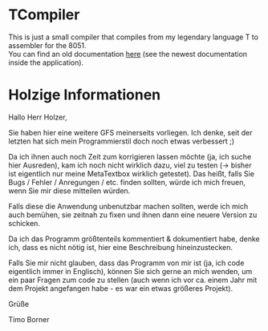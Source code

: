 <h1>TCompiler</h1>
This is just a small compiler that compiles from my legendary language T to assembler for the 8051.<br>
You can find an old documentation <a href="https://metacolon.github.io/TCompiler/">here</a> (see the newest documentation inside the application).

<h1>Holzige Informationen</h1>

Hallo Herr Holzer,


Sie haben hier eine weitere GFS meinerseits vorliegen. 
Ich denke, seit der letzten hat sich mein Programmierstil doch noch etwas verbessert ;)

Da ich ihnen auch noch Zeit zum korrigieren lassen möchte
(ja, ich suche hier Ausreden), kam ich noch nicht wirklich dazu, viel zu testen
(-> bisher ist eigentlich nur meine MetaTextbox wirklich getestet).
Das heißt, falls Sie Bugs / Fehler / Anregungen / etc. finden sollten, würde ich mich freuen,
wenn Sie mir diese mitteilen würden.

Falls diese die Anwendung unbenutzbar machen sollten, werde ich mich auch bemühen,
sie zeitnah zu fixen und ihnen dann eine neuere Version zu schicken.

Da ich das Programm größtenteils kommentiert & dokumentiert habe, denke ich,
dass es nicht nötig ist, hier eine Beschreibung hineinzustecken.

Falls Sie mir nicht glauben, dass das Programm von mir ist
(ja, ich code eigentlich immer in Englisch), können Sie sich gerne an mich wenden,
um ein paar Fragen zum code zu stellen 
(auch wenn ich  vor ca. einem Jahr mit dem Projekt angefangen habe - es war ein etwas größeres Projekt).


Grüße

Timo Borner
